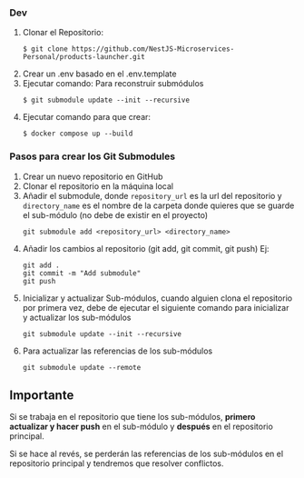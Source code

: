 ### Dev
  1. Clonar el Repositorio: 
      ```
      $ git clone https://github.com/NestJS-Microservices-Personal/products-launcher.git
      ```
  2. Crear un .env basado en el .env.template
  3. Ejecutar comando: Para reconstruir submódulos
      ```
      $ git submodule update --init --recursive
      ```
  4. Ejecutar comando para que crear:
      ```
      $ docker compose up --build
      ```

### Pasos para crear los Git Submodules


1. Crear un nuevo repositorio en GitHub
2. Clonar el repositorio en la máquina local
3. Añadir el submodule, donde `repository_url` es la url del repositorio y `directory_name` es el nombre de la carpeta donde quieres que se guarde el sub-módulo (no debe de existir en el proyecto)
    ```
    git submodule add <repository_url> <directory_name>
    ```
4. Añadir los cambios al repositorio (git add, git commit, git push)
Ej:
    ```
    git add .
    git commit -m "Add submodule"
    git push
    ```
5. Inicializar y actualizar Sub-módulos, cuando alguien clona el repositorio por primera vez, debe de ejecutar el siguiente comando para inicializar y actualizar los sub-módulos
    ```
    git submodule update --init --recursive
    ```
6. Para actualizar las referencias de los sub-módulos
    ```
    git submodule update --remote
    ``` 


## Importante
Si se trabaja en el repositorio que tiene los sub-módulos, **primero actualizar y hacer push** en el sub-módulo y **después** en el repositorio principal. 

Si se hace al revés, se perderán las referencias de los sub-módulos en el repositorio principal y tendremos que resolver conflictos.
